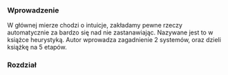 ### Wprowadzenie

W głównej mierze chodzi o intuicje, zakładamy pewne rzeczy automatycznie za bardzo się nad nie zastanawiając. Nazywane jest to w książce heurystyką. Autor wprowadza zagadnienie 2 systemów, oraz dzieli książkę na 5 etapów.

### Rozdział 